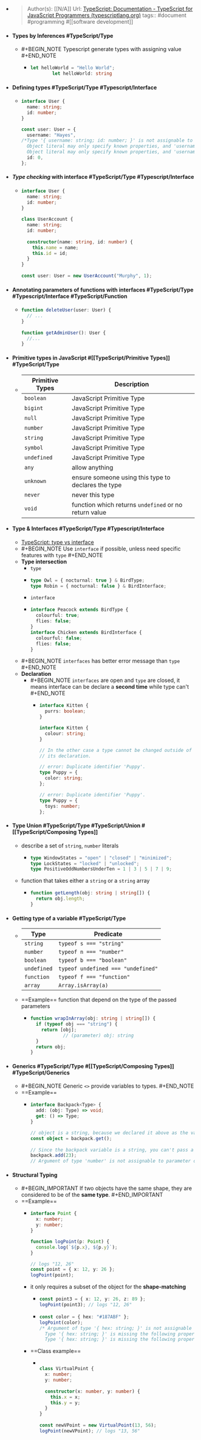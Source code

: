 - > Author(s): [[N/A]]
  Url: [TypeScript: Documentation - TypeScript for JavaScript Programmers (typescriptlang.org)](https://www.typescriptlang.org/docs/handbook/typescript-in-5-minutes.html)
  tags:: #document #programming #[[software development]]
- #### Types by Inferences #TypeScript/Type
	- #+BEGIN_NOTE
	  Typescript generate types with assigning value
	  #+END_NOTE
		- ```ts
		  let helloWorld = "Hello World";
		          let helloWorld: string
		  ```
- #### Defining types #TypeScript/Type #Typescript/Interface
	- ```ts
	  interface User {
	    name: string;
	    id: number;
	  }
	  
	  const user: User = {
	    username: "Hayes",
	  /*Type '{ username: string; id: number; }' is not assignable to type 'User'.
	    Object literal may only specify known properties, and 'username' does not exist in type 'User'.2322Type '{ username: string; id: number; }' is not assignable to type 'User'.
	    Object literal may only specify known properties, and 'username' does not exist in type 'User'. */
	    id: 0,
	  };
	  ```
- #### *Type checking* with interface #TypeScript/Type #Typescript/Interface
	- ```ts
	  interface User {
	    name: string;
	    id: number;
	  }
	   
	  class UserAccount {
	    name: string;
	    id: number;
	   
	    constructor(name: string, id: number) {
	      this.name = name;
	      this.id = id;
	    }
	  }
	   
	  const user: User = new UserAccount("Murphy", 1);
	  ```
- #### Annotating parameters of functions with interfaces #TypeScript/Type #Typescript/Interface #TypeScript/Function
	- ```ts
	  function deleteUser(user: User) {
	    // ...
	  }
	   
	  function getAdminUser(): User {
	    //...
	  }
	  ```
- #### Primitive types in JavaScript #[[TypeScript/Primitive Types]] #TypeScript/Type
	- |Primitive Types|Description|
	  |--|--|
	  |`boolean`|JavaScript Primitive Type|
	  |`bigint`|JavaScript Primitive Type|
	  |`null`|JavaScript Primitive Type|
	  |`number`|JavaScript Primitive Type|
	  |`string`|JavaScript Primitive Type|
	  |`symbol`|JavaScript Primitive Type|
	  |`undefined`|JavaScript Primitive Type|
	  |`any`|allow anything|
	  |`unknown`|ensure someone using this type to declares the type|
	  |`never`|never this type|
	  |`void`|function which returns `undefined` or no return value|
- #### Type & Interfaces #TypeScript/Type #Typescript/Interface
	- [TypeScript: type vs interface](https://www.typescriptlang.org/play?&e=83#code/PTAEBUAsFMCdtAQ3qALgdwPagLaIJYB2ammANgM4mgAm0AxmcgqjKBZIgA4KYBmSQgCgQoTACMAVg1QAuUEVRw+ietCqJCNNAE8eSMvkQV1AOhHALEGDqQoAbnFsV8OfE1gAaQdr6ZYaGw4mBSooPSYOMHE9MbqVqphrAgUiDjQ5kKoeggAQviwNOA5oAC8oADeQqCg6EQA5hTyAEwA3EIAvu1CisqqeQU0AJKESrAqapXVtQ1NoG2dQkIRhKGg4oMAjPL5hcX65RUzhI0toF3LmKthG4XNO4MjYxMIh8en8+fdorkMiACuJggOQAyvRYPguGF8Bp2KhYP96Kh-rBEGRdPoKDpQtAcJ4rPhUAByKhcEIucRkFjYXqwNwAD0C0AKoEB1MwmRWa1uNAAzA9Ck8+pNyjzNt8wFBoLZxJhWOx-lwybAwtB6UotA0xMkArSXhotBizFZ9gg0UYTFQaNhWDDQPYjApRnATEj8FcjRRvOhIO5oATneN+lROI4kKAANbSrCFTLZfQAeXQ6LehEwSJRhDR8nh-wQHVAADJQLsijl2vGEAAlCREMqVUBpjOwLNkeQqSj5oslx6Bl7dPX9UAABWgqnTEdAao1NCopdNUxqETImBRfH+bbQCOg7RqfEM6nbaJM7Q6PT7Q4Awr76FHiNPoFo573nkOqkvyKvxhuj53d6B93wQ8AOPHdFiEKkwkwZN5CTFMGzqE45mabwm2RFtsy3PMvgg6AwnoG873ka98FvR96yORCPhQ8JPzXH8QM7bxAOAjsgQuE1ODCVJ8Bob0EHgCIokfbQdFXVkgUHNQqEwRwAkrBJDDiChTFAEEeHofA+FItEyB0bxxD+NlQDE-4ZjIdF6jw9Y8LGKdYFgfwrHSChUislTQCGARTNASBZLgMQ5KZADyBXKj7Mc2AvRM8TYmEUQTAQPz0GBHgwQhKFwk0UAuEch06DQF0As0bRghQPx6DZGhnPUNz1FqGBiBjCMtTqeUpPqwwo1AEiyMITJoPggjSLvdphr6+tBolUAE0IBA8EkfxaC0vg4EfSZDIwaByMrAwLXq+wqA6igEhQVhEGhC9pLsXgeGIEqjT25SbvCFcTBocxRCgO10k0KgfLiqd1REwQnVfDbbDoRhkC1QkEnYBgrm0VBXAyJYOtAABpQkNUXHKUSi+RZXIMdCFPdGroQbHUFx99aJXFF5FCCETnJqwRmCuUYACWIgUQR64rTG4EAIzQrO0VdUBcAr+AJKXaAYDwLvdfqll24dFS4WxDmmZd-CZ+EGlPbp1c17W8dQTBsXkQh-hwQzYGNpZRAAEWgO6aC1D1TICepMGPbxbStFa1sISYIg3bRDKQKwyRcFGwyW-m5vqZXHFUgAJaDoCCvwAi4f5KVIvSgbj6BqtEStosJElw02uzYgs6g8G65IcFBjrMlEWbeAEZIbLWeAKC-a684R5kTgMdF+GC8urKsXn6uQVdDSr+0jsp6Kg7hVRJ388YwqsVh4EQbQ7X5v3MG0LgmEmS2d5VWRnbASAaa4JoQFCXf9-3aDTCE4AABHPMoQVYUGALyAA7M0XkUDeQAFZgBV3BJCVAABaY6aDDpoKrsAeBzQABsAAOZopCAAMABifBxDSHNDIUIIAA)
	- #+BEGIN_NOTE
	  Use `interface` if possible, unless need specific features with `type`
	  #+END_NOTE
	- **Type intersection**
		- `type`
		- ```ts
		  type Owl = { nocturnal: true } & BirdType;
		  type Robin = { nocturnal: false } & BirdInterface;
		  ```
		- `interface`
		- ```ts
		  interface Peacock extends BirdType {
		    colourful: true;
		    flies: false;
		  }
		  interface Chicken extends BirdInterface {
		    colourful: false;
		    flies: false;
		  }
		  ```
	- #+BEGIN_NOTE
	  `interfaces` has better error message than `type`
	  #+END_NOTE
	- **Declaration**
		- #+BEGIN_NOTE
		  `interfaces` are open and `type` are closed, it means interface can be declare a **second time** while type can't 
		  #+END_NOTE
			- ```ts
			  interface Kitten {
			    purrs: boolean;
			  }
			  
			  interface Kitten {
			    colour: string;
			  }
			  
			  // In the other case a type cannot be changed outside of
			  // its declaration.
			  
			  // error: Duplicate identifier 'Puppy'.
			  type Puppy = {
			    color: string;
			  };
			  
			  // error: Duplicate identifier 'Puppy'.
			  type Puppy = {
			    toys: number;
			  };
			  ```
- #### Type Union #TypeScript/Type #TypeScript/Union #[[TypeScript/Composing Types]]
	- describe a set of `string`, `number` literals
		- ```ts
		  type WindowStates = "open" | "closed" | "minimized";
		  type LockStates = "locked" | "unlocked";
		  type PositiveOddNumbersUnderTen = 1 | 3 | 5 | 7 | 9;
		  ```
	- function that takes either a `string` or a `string` array
		- ```ts
		  function getLength(obj: string | string[]) {
		    return obj.length;
		  }
		  ```
- #### Getting type of a variable #TypeScript/Type
	- |Type|Predicate|
	  |--|--|
	  |`string`|`typeof s === "string"`|
	  |`number`|`typeof n === "number"`|
	  |`boolean`|`typeof b === "boolean"`|
	  |`undefined`|`typeof undefined === "undefined"`|
	  |`function`|`typeof f === "function"`|
	  |`array`|`Array.isArray(a)`|
	- ==Example== function that depend on the type of the passed parameters
		- ```ts
		  function wrapInArray(obj: string | string[]) {
		    if (typeof obj === "string") {
		      return [obj];
		              // (parameter) obj: string
		    }
		    return obj;
		  }
		  ```
- #### Generics #TypeScript/Type #[[TypeScript/Composing Types]] #TypeScript/Generics
	- #+BEGIN_NOTE
	  Generic `<>` provide variables to types.
	  #+END_NOTE
	- ==Example==
		- ```ts
		  interface Backpack<Type> {
		    add: (obj: Type) => void;
		    get: () => Type;
		  }
		  
		  // object is a string, because we declared it above as the variable part of Backpack.
		  const object = backpack.get();
		   
		  // Since the backpack variable is a string, you can't pass a number to the add function.
		  backpack.add(23);
		  // Argument of type 'number' is not assignable to parameter of type 'string'.2345Argument of type 'number' is not assignable to parameter of type 'string'.
		  ```
- #### Structural Typing
	- #+BEGIN_IMPORTANT
	  If two objects have the same shape, they are considered to be of the **same type**.
	  #+END_IMPORTANT
	- ==Example==
		- ```ts
		  interface Point {
		    x: number;
		    y: number;
		  }
		  
		  function logPoint(p: Point) {
		    console.log(`${p.x}, ${p.y}`);
		  }
		  
		  // logs "12, 26"
		  const point = { x: 12, y: 26 };
		  logPoint(point);
		  ```
		- it only requires a subset of the object for the **shape-matching**
			- ```ts
			  const point3 = { x: 12, y: 26, z: 89 };
			  logPoint(point3); // logs "12, 26"
			  ```
			- ```ts
			  const color = { hex: "#187ABF" };
			  logPoint(color);
			  /* Argument of type '{ hex: string; }' is not assignable to parameter of type 'Point'.
			    Type '{ hex: string; }' is missing the following properties from type 'Point': x, y2345Argument of type '{ hex: string; }' is not assignable to parameter of type 'Point'.
			    Type '{ hex: string; }' is missing the following properties from type 'Point': x, y */
			  ```
		- ==Class example==
			- ```ts
			  
			  class VirtualPoint {
			    x: number;
			    y: number;
			   
			    constructor(x: number, y: number) {
			      this.x = x;
			      this.y = y;
			    }
			  }
			   
			  const newVPoint = new VirtualPoint(13, 56);
			  logPoint(newVPoint); // logs "13, 56"
			  ```